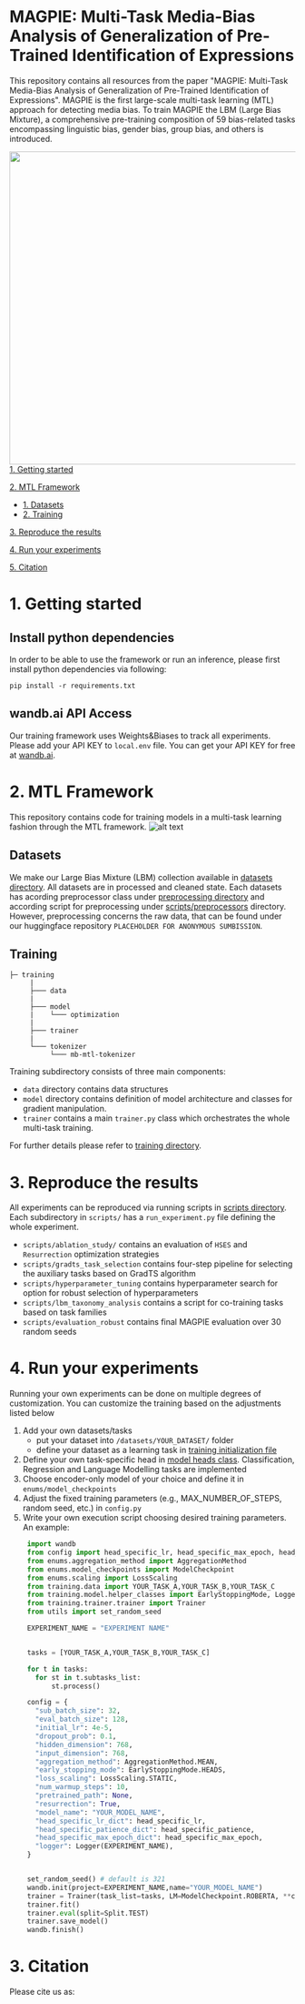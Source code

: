 # MAGPIE: Multi-Task Media-Bias Analysis of Generalization of Pre-Trained Identification of Expressions

This repository contains all resources from the paper "MAGPIE: Multi-Task Media-Bias Analysis of Generalization of Pre-Trained Identification of Expressions". MAGPIE is the first large-scale multi-task learning (MTL) approach for detecting media bias. To train MAGPIE the LBM (Large Bias Mixture), a comprehensive pre-training composition of 59 bias-related tasks encompassing linguistic bias, gender bias, group bias, and others is introduced.



<img src="logging/magpie.png" align="right" width="550px"/>

[1. Getting started](#1-getting-started)

[2. MTL Framework](#2-mtl-framework)
  * [1. Datasets](#datasets)
  * [2. Training](#training)
   

[3. Reproduce the results](#3-reproduce-the-results)

[4. Run your experiments](#4-run-your-experiments)

[5. Citation](#5-citation)
<br clear="right"/>


# 1. Getting started
## Install python dependencies

In order to be able to use the framework or run an inference, please first install python dependencies via following:
```
pip install -r requirements.txt
```
## wandb.ai API Access
Our training framework uses Weights&Biases to track all experiments. Please add your API KEY to `local.env` file. You can get your API KEY for free at [wandb.ai](https://wandb.ai/home).

# 2. MTL Framework
This repository contains code for training models in a multi-task learning fashion through the MTL framework.
![alt text](logging/framework.png)
## Datasets
We make our Large Bias Mixture (LBM) collection available in [datasets directory](/datasets/). All datasets are in processed and cleaned state. Each datasets has acording preprocessor class under [preprocessing directory](/preprocessing/) and according script for preprocessing under [scripts/preprocessors](/scripts/preprocessors/) directory. However, preprocessing concerns the raw data, that can be found under our huggingface repository `PLACEHOLDER FOR ANONYMOUS SUMBISSION`.

## Training
```
├─ training
     |
     ├─── data
     |
     ├─── model
     |    └─── optimization
     |    
     ├─── trainer
     |
     └─── tokenizer
          └─── mb-mtl-tokenizer
```
Training subdirectory consists of three main components:
- `data` directory contains data structures
- `model` directory contains definition of model architecture and classes for gradient manipulation.
- `trainer` contains a main `trainer.py` class which orchestrates the whole multi-task training.

For further details please refer to [training directory](/training/).

# 3. Reproduce the results
All experiments can be reproduced via running scripts in [scripts directory](/scripts/). Each subdirectory in `scripts/` has a `run_experiment.py` file defining the whole experiment.
- `scripts/ablation_study/` contains an evaluation of `HSES` and `Resurrection` optimization strategies
- `scripts/gradts_task_selection` contains four-step pipeline for selecting the auxiliary tasks based on GradTS algorithm
- `scripts/hyperparameter_tuning` contains hyperparameter search for option for robust selection of hyperparameters
- `scripts/lbm_taxonomy_analysis` contains a script for co-training tasks based on task families
- `scripts/evaluation_robust` contains final MAGPIE evaluation over 30 random seeds

# 4. Run your experiments
Running your own experiments can be done on multiple degrees of customization. You can customize the training based on the adjustments listed below

1. Add your own datasets/tasks
   - put your dataset into `/datasets/YOUR_DATASET/` folder
   - define your dataset as a learning task in [training initialization file](/training/data/__init__.py)
2. Define your own task-specific head in [model heads class](/training/model/head.py). Classification, Regression and Language Modelling tasks are implemented
3. Choose encoder-only model of your choice and define it in `enums/model_checkpoints`
4. Adjust the fixed training parameters (e.g., MAX_NUMBER_OF_STEPS, random seed, etc.) in `config.py` 
5. Write your own execution script choosing desired training parameters. An example:
   ```python
    import wandb
    from config import head_specific_lr, head_specific_max_epoch, head_specific_patience
    from enums.aggregation_method import AggregationMethod
    from enums.model_checkpoints import ModelCheckpoint
    from enums.scaling import LossScaling
    from training.data import YOUR_TASK_A,YOUR_TASK_B,YOUR_TASK_C
    from training.model.helper_classes import EarlyStoppingMode, Logger
    from training.trainer.trainer import Trainer
    from utils import set_random_seed

    EXPERIMENT_NAME = "EXPERIMENT NAME"


    tasks = [YOUR_TASK_A,YOUR_TASK_B,YOUR_TASK_C]

    for t in tasks:
      for st in t.subtasks_list:
          st.process()

    config = {
      "sub_batch_size": 32,
      "eval_batch_size": 128,
      "initial_lr": 4e-5,
      "dropout_prob": 0.1,
      "hidden_dimension": 768,
      "input_dimension": 768,
      "aggregation_method": AggregationMethod.MEAN,
      "early_stopping_mode": EarlyStoppingMode.HEADS,
      "loss_scaling": LossScaling.STATIC,
      "num_warmup_steps": 10,
      "pretrained_path": None,
      "resurrection": True,
      "model_name": "YOUR_MODEL_NAME",
      "head_specific_lr_dict": head_specific_lr,
      "head_specific_patience_dict": head_specific_patience,
      "head_specific_max_epoch_dict": head_specific_max_epoch,
      "logger": Logger(EXPERIMENT_NAME),
    }


    set_random_seed() # default is 321
    wandb.init(project=EXPERIMENT_NAME,name="YOUR_MODEL_NAME")
    trainer = Trainer(task_list=tasks, LM=ModelCheckpoint.ROBERTA, **config)
    trainer.fit()
    trainer.eval(split=Split.TEST)
    trainer.save_model()
    wandb.finish()

   ```


# 3. Citation
Please cite us as:
```
```
